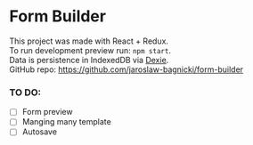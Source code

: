 # Form Builder

This project was made with React + Redux.  
To run development preview run: `npm start`.  
Data is persistence in IndexedDB via [Dexie](https://dexie.org/).  
GitHub repo: <https://github.com/jaroslaw-bagnicki/form-builder>  

### TO DO:
 - [ ] Form preview
 - [ ] Manging many template
 - [ ] Autosave
